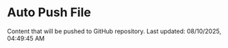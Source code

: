 # Auto Push File

Content that will be pushed to GitHub repository.
Last updated: 08/10/2025, 04:49:45 AM